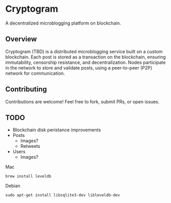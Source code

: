 # Cryptogram

A decentralized microblogging platform on blockchain.

## Overview

Cryptogram (TBD) is a distributed microblogging service built on a custom blockchain.
Each post is stored as a transaction on the blockchain, ensuring immutability,
censorship resistance, and decentralization. Nodes participate in the network
to store and validate posts, using a peer-to-peer (P2P) network for communication.

## Contributing

Contributions are welcome! Feel free to fork, submit PRs, or open issues.

## TODO

- Blockchain disk peristance improvements
- Posts
  - Images?
  - Retweets
- Users
  - Images?

Mac
```
brew install leveldb
```

Debian
```
sudo apt-get install libsqlite3-dev libleveldb-dev
